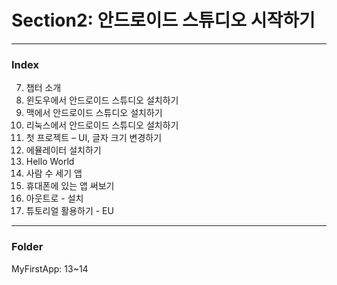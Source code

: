 # Section2: 안드로이드 스튜디오 시작하기
---------------
### Index
7. 챕터 소개
8. 윈도우에서 안드로이드 스튜디오 설치하기
9. 맥에서 안드로이드 스튜디오 설치하기
10. 리눅스에서 안드로이드 스튜디오 설치하기
11. 첫 프로젝트 – UI, 글자 크기 변경하기
12. 에뮬레이터 설치하기
13. Hello World
14. 사람 수 세기 앱
15. 휴대폰에 있는 앱 써보기
16. 아웃트로 - 설치
17. 튜토리얼 활용하기 - EU
--------------
### Folder
MyFirstApp: 13~14
